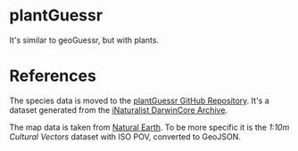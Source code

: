 # plantGuessr
It's similar to geoGuessr, but with plants.

# References
The species data is moved to the [plantGuessr GitHub Repository](https://nordegraf.github.io/plantGuessr/). It's a dataset generated from the [iNaturalist DarwinCore Archive](https://www.inaturalist.org/pages/developers).

The map data is taken from [Natural Earth](https://www.naturalearthdata.com/). To be more specific it is the _1:10m Cultural Vectors_ dataset with ISO POV, converted to GeoJSON.
